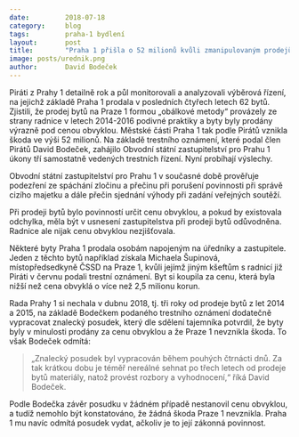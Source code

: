 ```yaml
---
date:         2018-07-18
category:     blog
tags:         praha-1 bydlení
layout:       post
title:        "Praha 1 přišla o 52 milionů kvůli zmanipulovaným prodejům bytů, policie už případ na podnět Pirátů prověřuje" 
image: posts/urednik.png
author:       David Bodeček
---
```


Piráti z Prahy 1 detailně rok a půl monitorovali a analyzovali výběrová řízení, na jejichž základě Praha 1 prodala v posledních čtyřech letech 62 bytů. Zjistili, že prodej bytů na Praze 1 formou „obálkové metody“ provázely ze strany radnice v letech 2014-2016 podivné praktiky a byty byly prodány výrazně pod cenou obvyklou. Městské části Praha 1 tak podle Pirátů vznikla škoda ve výši 52 milionů. Na základě trestního oznámení, které podal člen Pirátů David Bodeček, zahájilo Obvodní státní zastupitelství pro Prahu 1 úkony tří samostatně vedených trestních řízení. Nyní probíhají výslechy.

Obvodní státní zastupitelství pro Prahu 1 v současné době prověřuje podezření ze spáchání zločinu a přečinu při porušení povinnosti při správě cizího majetku a dále přečin sjednání výhody při zadání veřejných soutěží.

Při prodeji bytů bylo povinností určit cenu obvyklou, a pokud by existovala odchylka, měla být v usnesení zastupitelstva při prodeji bytů odůvodněna. Radnice ale nijak cenu obvyklou nezjišťovala.

Některé byty Praha 1 prodala osobám napojeným na úředníky a zastupitele. Jeden z těchto bytů například získala Michaela Šupinová, místopředsedkyně ČSSD na Praze 1, kvůli jejímž jiným kšeftům s radnicí již Piráti v červnu podali trestní oznámení. Byt si koupila za cenu, která byla nižší než cena obvyklá o více než 2,5 milionu korun.

Rada Prahy 1 si nechala v dubnu 2018, tj. tři roky od prodeje bytů z let 2014 a 2015, na základě Bodečkem podaného trestního oznámení dodatečně vypracovat znalecký posudek, který dle sdělení tajemníka potvrdil, že byty byly v minulosti prodány za cenu obvyklou a že Praze 1 nevznikla škoda. To však Bodeček odmítá: 
> „Znalecký posudek byl vypracován během pouhých čtrnácti dnů. Za tak krátkou dobu je téměř nereálné sehnat po třech letech od prodeje bytů materiály, natož provést rozbory a vyhodnocení,“ říká David Bodeček.

Podle Bodečka závěr posudku v žádném případě nestanovil cenu obvyklou, a tudíž nemohlo být konstatováno, že žádná škoda Praze 1 nevznikla. Praha 1 mu navíc odmítá posudek vydat, ačkoliv je to její zákonná povinnost.

